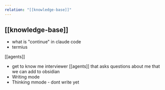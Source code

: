 ```yaml
---
relation: "[[knowledge-base]]"
---
```

[[knowledge-base]]
-

- what is  "continue" in claude code
- termius


[[agents]]
- get to know me interviewer [[agents]] that asks questions about me that we can add to obsidian
- Writing mode
- Thinking mmode - dont write yet
